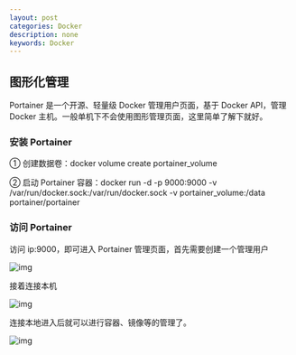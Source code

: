 ```yaml
---
layout: post
categories: Docker
description: none
keywords: Docker
---
```



## 图形化管理

Portainer 是一个开源、轻量级 Docker 管理用户页面，基于 Docker API，管理 Docker 主机。一般单机下不会使用图形管理页面，这里简单了解下就好。

### 安装 Portainer

① 创建数据卷：docker volume create portainer_volume

② 启动 Portainer 容器：docker run -d -p 9000:9000 -v /var/run/docker.sock:/var/run/docker.sock -v portainer_volume:/data portainer/portainer



### 访问 Portainer

访问 ip:9000，即可进入 Portainer 管理页面，首先需要创建一个管理用户

![img](https://img2018.cnblogs.com/blog/856154/201910/856154-20191020224032167-156230665.png)

接着连接本机

![img](https://img2018.cnblogs.com/blog/856154/201910/856154-20191020224620389-1112771799.png)

连接本地进入后就可以进行容器、镜像等的管理了。

![img](https://img2018.cnblogs.com/blog/856154/201910/856154-20191020224646240-69261385.png)



